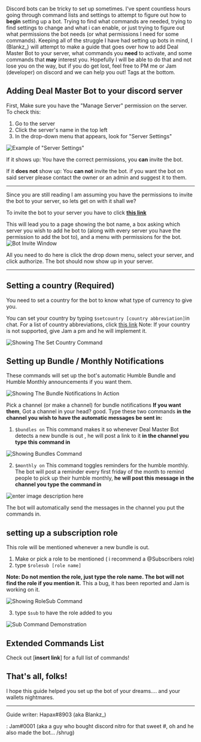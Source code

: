 Discord bots can be tricky to set up sometimes. I've spent countless hours going through command lists and settings to attempt to figure out how to **begin** setting up a bot. Trying to find what commands are needed, trying to find settings to change and what i can enable, or just trying to figure out what permissions the bot needs (or what permissions I need for some commands). Keeping all of the struggle I have had setting up bots in mind, I (Blankz_) will attempt to make a guide that goes over how to add Deal Master Bot to your server, what commands you **need** to activate, and some commands that **may** interest you. Hopefully I will be able to do that and not lose you on the way, but if you do get lost, feel free to PM me or Jam (developer) on discord and we can help you out! Tags at the bottom.

## Adding Deal Master Bot to your discord server
First, Make sure you have the "Manage Server" permission on the server. 
To check this:

 1. Go to the server
 2. Click the server's name in the top left
 3. In the drop-down menu that appears, look for "Server Settings"
  
![Example of "Server Settings"](https://i.imgur.com/qIwnCtE.png)
  
  If it shows up: 
  You have the correct permissions, you **can** invite the bot.
  
  If it **does not** show up:
  You **can not** invite the bot. if you want the bot on said server please contact the owner or an admin and suggest it to them.


----------

Since you are still reading I am assuming you have the permissions to invite the bot to your server, so lets get on with it shall we? 

To invite the bot to your server you have to click [**this link**](https://discordapp.com/oauth2/authorize?client_id=345511200454606850&scope=bot&permissions=268725320)

This will lead you to a page showing the bot name, a box asking which server you wish to add he bot to (along with every server you have the permission to add the bot to), and a menu with permissions for the bot.
![Bot Invite Window](https://i.imgur.com/nnA3BVN.png)

All you need to do here is click the drop down menu, select your server, and click authorize.
The bot should now show up in your server.

----------
## Setting a country (Required)
You need to set a country for the bot to know what type of currency to give you.

You can set your country by typing `$setcountry [country abbreviation]`in chat. 
For a list of country abbreviations, click [this link](http://sustainablesources.com/resources/country-abbreviations/)
Note: If your country is not supported, give Jam a pm and he will implement it.

![Showing The Set Country Command](https://i.imgur.com/NWqMoMd.png)

## Setting up Bundle / Monthly Notifications
These commands will set up the bot's automatic Humble Bundle and Humble Monthly announcements if you want them.

![Showing The Bundle Notifications In Action](https://i.imgur.com/Fhs0beA.png)

Pick a channel (or make a channel) for bundle notifications **If you want them**,
Got a channel in your head? good.
Type these two commands **in the channel you wish to have the automatic messages be sent in:**

 1. `$bundles on` This command makes it so whenever Deal Master Bot detects a new bundle is out , he will post a link to it **in the channel you type this command in**
 
![Showing Bundles Command](https://i.imgur.com/H8PdjZ2.png)
 
 2. `$monthly on` This command toggles reminders for the humble monthly. The bot will post a reminder every first friday of the month to remind people to pick up their humble monthly, **he will post this message in the channel you type the command in**
 
![enter image description here](https://i.imgur.com/dUKLBhZ.png)

The bot will automatically send the messages in the channel you put the commands in.
## setting up a subscription role
This role will be mentioned whenever a new bundle is out.
 1. Make or pick a role to be mentioned ( i recommend a @Subscribers role)
 2. type `$rolesub [role name]` 
 
 **Note: Do not mention the role, just type the role name. The bot will not find the role if you mention it.**
 This a bug, it has been reported and Jam is working on it.
 
![Showing RoleSub Command](https://i.imgur.com/AZFyMIL.png)
 
 3. type `$sub` to have the role added to you

![Sub Command Demonstration](https://thumbs.gfycat.com/LiquidEuphoricJackrabbit-size_restricted.gif) 

## Extended Commands List
Check out [**insert link**] for a full list of commands!

## That's all, folks!
I hope this guide helped you set up the bot of your dreams.... and your wallets nightmares.
____

Guide writer: Hapax#8903 (aka Blankz_)

: Jam#0001 (aka a guy who bought discord nitro for that sweet #, oh and he also made the bot... /shrug)



